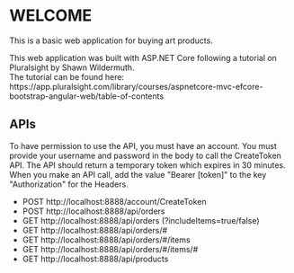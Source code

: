 <h1>WELCOME</h1>
<p>
  This is a basic web application for buying art products.
</p>
<p>
  This web application was built with ASP.NET Core following a tutorial on Pluralsight by Shawn Wildermuth.<br>
  The tutorial can be found here: https://app.pluralsight.com/library/courses/aspnetcore-mvc-efcore-bootstrap-angular-web/table-of-contents
</p>

<h2>APIs</h2>
<p>
  To have permission to use the API, you must have an account. You must provide your username and password in the body to call the CreateToken API.
  The API should return a temporary token which expires in 30 minutes.
  When you make an API call, add the value "Bearer [token]" to the key "Authorization" for the Headers.
</p>
<ul>
  <li>POST http://localhost:8888/account/CreateToken</li>
  <li>POST http://localhost:8888/api/orders</li>
  <li>GET http://localhost:8888/api/orders (?includeItems=true/false)</li>
  <li>GET http://localhost:8888/api/orders/#</li>
  <li>GET http://localhost:8888/api/orders/#/items</li>
  <li>GET http://localhost:8888/api/orders/#/items/#</li>
  <li>GET http://localhost:8888/api/products</li>
</ul>
